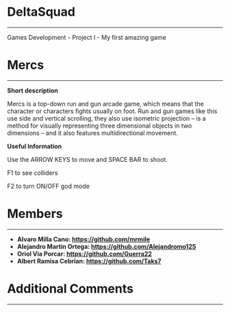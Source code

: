 # DeltaSquad
***
Games Development - Project I - My first amazing game

# Mercs
***

**Short description**

Mercs is a top-down run and gun arcade game, which means that the character or characters fights usually on foot. Run and gun games like this use side and vertical scrolling, they also use isometric projection – is a method for visually representing three dimensional objects in two dimensions – and it also features multidirectional movement.

**Useful Information**

Use the ARROW KEYS to move and SPACE BAR to shoot.

F1 to see colliders

F2 to turn ON/OFF god mode

# Members
***

* **Alvaro Milla Cano: https://github.com/mrmile**
* **Alejandro Martin Ortega: https://github.com/Alejandromo125**
* **Oriol Via Porcar: https://github.com/Guerra22**
* **Albert Ramisa Cebrian: https://github.com/Taks7**

# Additional Comments
***
